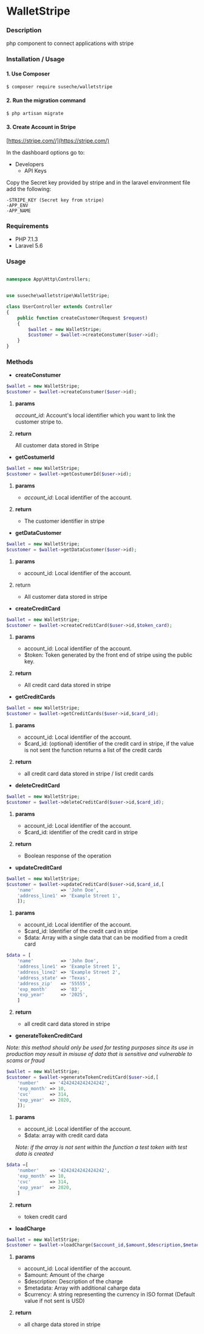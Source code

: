 # WalletStripe

### Description

php component to connect applications with stripe


### Installation / Usage



#### 1. Use Composer

``` bash
$ composer require suseche/walletstripe
```
#### 2. Run the migration command


``` bash
$ php artisan migrate 
```
#### 3. Create Account in Stripe 

[https://stripe.com//](https://stripe.com/)

In the dashboard options go to:

* Developers
	* API Keys

Copy the Secret key provided by stripe and in the laravel environment file add the following:

	-STRIPE_KEY (Secret key from stripe)
	-APP_ENV
	-APP_NAME


### Requirements

- PHP 7.1.3
- Laravel 5.6



### Usage

``` php

namespace App\Http\Controllers;


use suseche\walletstripe\WalletStripe;

class UserController extends Controller
{
    public function createCustomer(Request $request)
    {
    	$wallet = new WalletStripe;
    	$customer = $wallet->createConstumer($user->id);
    }
}

```


### Methods

* __createConstumer__

``` php
$wallet = new WalletStripe;
$customer = $wallet->createConstumer($user->id);
```

1. __params__

	_account_id_: Account's local identifier which you want to link the customer stripe to.

1. __return__ 

	All customer data stored in Stripe

* __getCostumerId__

``` php
$wallet = new WalletStripe;
$customer = $wallet->getCostumerId($user->id);
```

1. __params__

	- _account_id_: Local identifier of the account.

1. __return__ 
	
	- The customer identifier in stripe


* __getDataCustomer__

``` php
$wallet = new WalletStripe;
$customer = $wallet->getDataCustomer($user->id);
```

1. __params__

	- account_id: Local identifier of the account.

1. return 
	
	- All customer data stored in stripe


* __createCreditCard__

``` php
$wallet = new WalletStripe;
$customer = $wallet->createCreditCard($user->id,$token_card);
```

1. __params__

	- account_id: Local identifier of the account.
	- $token: Token generated by the front end of stripe using the public key.

1. __return__ 
	
	- All credit card data stored in stripe

* __getCreditCards__

``` php
$wallet = new WalletStripe;
$customer = $wallet->getCreditCards($user->id,$card_id);
```

1. __params__
	- account_id: Local identifier of the account.
	- $card_id: (optional) identifier of the credit card in stripe, if the value is not sent the function returns a list of the credit cards

1. __return__ 
	
	- all credit card data stored in stripe / list credit cards

* __deleteCreditCard__

``` php
$wallet = new WalletStripe;
$customer = $wallet->deleteCreditCard($user->id,$card_id);
```

1. __params__

	- account_id: Local identifier of the account.
	- $card_id: identifier of the credit card in stripe

1. __return__ 
	
	- Boolean response of the operation


* __updateCreditCard__

``` php
$wallet = new WalletStripe;
$customer = $wallet->updateCreditCard($user->id,$card_id,[
    'name'          => 'John Doe',
    'address_line1' => 'Example Street 1',
    ]);
```

1. __params__

	- account_id: Local identifier of the account.
	- $card_id: Identifier of the credit card in stripe
	- $data:  Array with a single data that can be modified from a credit card

``` php
$data = [
    'name'          => 'John Doe',
    'address_line1' => 'Example Street 1',
    'address_line2' => 'Example Street 2',
    'address_state' => 'Texas',
    'address_zip' 	=> '55555',
    'exp_month' 	=> '03',
    'exp_year' 	    => '2025',
    ]
```

2. __return__ 

	- all credit card data stored in stripe


* __generateTokenCreditCard__

_Note: this method should only be used for testing purposes since its use in production may result in misuse of data that is sensitive and vulnerable to scams or fraud_

``` php
$wallet = new WalletStripe;
$customer = $wallet->generateTokenCreditCard($user->id,[
    'number'    => '4242424242424242',
    'exp_month' => 10,
    'cvc'       => 314,
    'exp_year'  => 2020,
    ]);
```

1. __params__	

	- account_id: Local identifier of the account.
	- $data:  array with credit card data

	_Note: if the array is not sent within the function a test token with test data is created_

``` php
$data =[
    'number'    => '4242424242424242',
    'exp_month' => 10,
    'cvc'       => 314,
    'exp_year'  => 2020,
    ]
```

2. __return__ 
	
	- token credit card

* __loadCharge__

``` php
$wallet = new WalletStripe;
$customer = $wallet->loadCharge($account_id,$amount,$description,$metadata,$currency)
```

1. __params__

	- account_id: Local identifier of the account.
	- $amount:  Amount of the charge
	- $description: Description of the charge
	- $metadata: Array with additional caharge data
	- $currency: A string representing the currency in ISO format (Default value if not sent is USD)

1. __return__ 
	
	- all charge data stored in stripe

